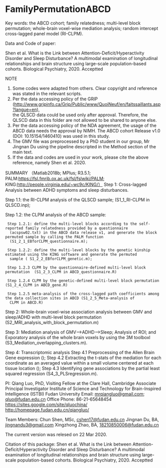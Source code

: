 # FamilyPermutationABCD

Key words:
the ABCD cohort; family relatedness; multi-level block permutation; 
whole-brain voxel-wise mediation analysis; random intercept cross-lagged panel model (RI-CLPM).

Data and Code of paper: 

Shen et al. What is the Link between Attention-Deficit/Hyperactivity Disorder and Sleep Disturbance? 
A multimodal examination of longitudinal relationships and brain structure using large-scale population-based cohorts. 
Biological Psychiatry, 2020. Acceptted

NOTE
1. Some codes were adapted from others. Clear copyright and reference was stated in the relevant scripts.
2. Per the data accessing policy of the GRIP (http://www.gripinfo.ca/Grip/Public/www/QuoiNeuf/en/faitssaillants.asp?langue=en),  
the QLSCD data could be used only after approval. Therefore, the QLSCD data in this folder are not allowed to be shared to anyone else.
3. Per the data accessing policy of the NDA agreement, the usage of the ABCD data needs the approval by NIMH. The ABCD cohort Release v1.0 (DOI: 10.15154/1460410) was used in this study.  
4. The GMV file was preprocessed by a PhD student in our group, Mr Jingnan Du using the pipeline descripted in the Method section of the main text. 
5. If the data and codes are used in your work, please cite the above reference, namely Shen et al. 2020. 

SUMMARY （Matlab2018b; MPlus; R3.5.1; PALM:https://fsl.fmrib.ox.ac.uk/fsl/fslwiki/PALM; KING:http://people.virginia.edu/~wc9c/KING/）
Step 1: Cross-lagged Analysis between ADHD symptoms and sleep disturbances.
   
   Step 1.1: the RI-CLPM analysis of the QLSCD sample; (S1_1_RI-CLPM in QLSCD.inp);
   
   Step 1.2: the CLPM analysis of the ABCD sample:
     
     Step 1.2.1: define the multi-level blocks according to the self-reported family relatedness provided by a questionnaire
      (acspsw02.txt) in the ABCD data release v1, and generate the block permuted sample by calling the PALM function
      (S1_2_1_EBforCLPM_questionnaire.m);
     
     Step 1.2.2: define the multi-level blocks by the genetic kinship estimated using the KING software and generate the permuted
      sample ( S1_2_2_EBforCLPM_genetic.m);
     
     Step 1.2.3 CLPM by the questionnaire-defined multi-level block permutation  (S1_2_3_CLPM in ABCD_questionnaire.R)
     
     Step 1.2.4 CLPM by the genetic-defined multi-level block permutation  (S1_2_4_CLPM in ABCD_gene.R)
     
     Step 1.2.5 meta-analysis of the cross-lagged path coefficients among the data collection sites in ABCD (S1_2_5_Meta-analysis of
      CLPM in ABCD.R)

Step 2: Whole-brain voxel-wise association analysis between GMV and sleep/ADHD with multi-level block permutation  
(S2_MRI_analysis_with_block_permutation.m)

Step 3: Mediation analysis of GMV-->ADHD-->Sleep; Analysis of ROI; and Exporatory analysis of the whole brain voxels by using the 3M toolboxl (S3_Mediation_overlapping_clusters.m).

Step 4: Transcriptomic analysis
  Step 4.1 Preprocessing of the Allen Brain Gene expression ();
  Step 4.2 Extracting the t-stats of the mediation for each coordinate as an averaged value within a small volume centered at each tissue location ();
  Step 4.3 Identifying gene associations by the partial least squared regression  (S4_3_PLSregression.m).


PI: Qiang Luo, PhD, Visiting Fellow at the Clare Hall, Cambridge
    Associate Principal Investigator
    Institute of Science and Technology for Brain-Inspired Intelligence (ISTBI)
    Fudan University
    Email: mrqiangluo@gmail.com;      qluo@fudan.edu.cn
    Office Phone: 86-21-65648454
    https://sites.google.com/site/qluochina/
    http://homepage.fudan.edu.cn/qiangluo/

Team Members:  Chun Shen, MSc,  cshen17@fudan.edu.cn
               Jingnan Du, BA,  jingnandu3@gmail.com
               Xingzhong Zhao, BA, 18210850006@fudan.edu.cn

The current version was relesed on 22 Mar 2020. 

Citation of this package:
Shen et al. What is the Link between Attention-Deficit/Hyperactivity Disorder and Sleep Disturbance? 
A multimodal examination of longitudinal relationships and brain structure using large-scale population-based cohorts. 
Biological Psychiatry, 2020. Acceptted

 
